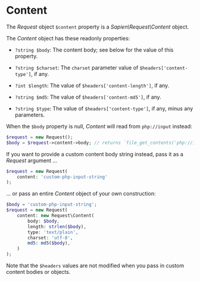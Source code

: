# Content

The _Request_ object `$content` property is a _Sapien\Request\Content_ object.

The _Content_ object has these readonly properties:

- `?string $body`: The content body; see below for the value of this property.

- `?string $charset`: The `charset` parameter value of `$headers['content-type']`, if any.

- `?int $length`: The value of `$headers['content-length']`, if any.

- `?string $md5`: The value of `$headers['content-md5']`, if any.

- `?string $type`: The value of `$headers['content-type']`, if any, minus any parameters.

When the `$body` property is null, _Content_ will read from `php://input`
instead:

```php
$request = new Request();
$body = $request->content->body; // returns `file_get_contents('php://input')`
```

If you want to provide a custom content body string instead, pass it as a
_Request_ argument ...

```php
$request = new Request(
    content: 'custom-php-input-string'
);
```

... or pass an entire _Content_ object of your own construction:

```php
$body = 'custom-php-input-string';
$request = new Request(
    content: new Request\Content(
        body: $body,
        length: strlen($body),
        type: 'text/plain',
        charset: 'utf-8',
        md5: md5($body),
    )
);
```

Note that the `$headers` values are not modified when you pass in custom content
bodies or objects.
